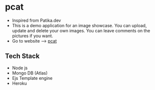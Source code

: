 # pcat 
- Inspired from Patika.dev
- This is a demo application for an image showcase. You can upload, update and delete your own images. You can leave comments on the pictures if you want.
- Go to website --> [pcat](https://pcat-demo.herokuapp.com/)

## Tech Stack
- Node js
- Mongo DB (Atlas)
- Ejs Template engine
- Heroku



